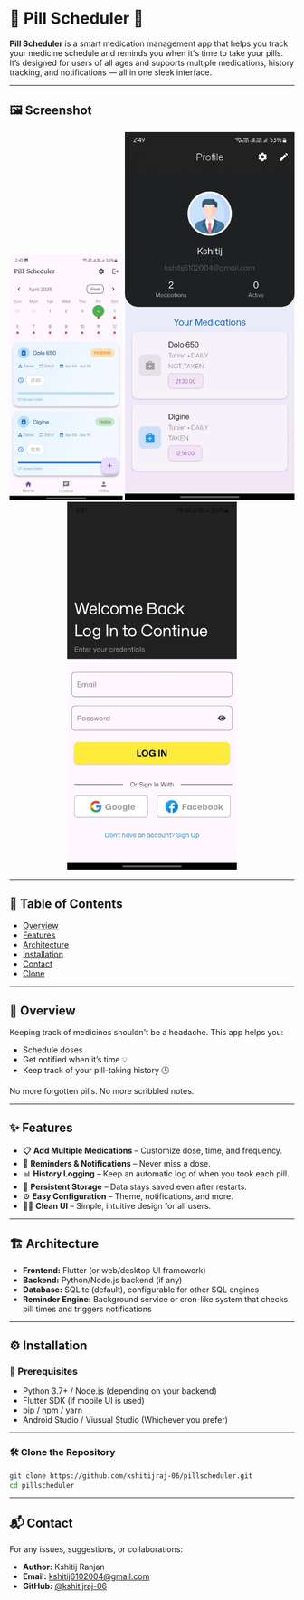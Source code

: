 # 💊 Pill Scheduler 📅

**Pill Scheduler** is a smart medication management app that helps you track your medicine schedule and reminds you when it's time to take your pills. It’s designed for users of all ages and supports multiple medications, history tracking, and notifications — all in one sleek interface.

---

## 🖼️ Screenshot

<div align="center">
  <img src="https://github.com/kshitijraj-06/Pill_Scheduler/blob/master/1.jpg" alt="Home Screen" width="200px" />
  <img src="https://github.com/kshitijraj-06/Pill_Scheduler/blob/master/2.jpg" alt="Medication List" width="300px" />
  <img src="https://github.com/kshitijraj-06/Pill_Scheduler/blob/master/3.jpg" alt="Reminder Setup" width="300px" />
</div>

---

## 📑 Table of Contents

- [Overview](#overview)
- [Features](#features)
- [Architecture](#architecture)
- [Installation](#installation)
- [Contact](#contact)
- [Clone](#clone_the_repository)

---

## 🌟 Overview

Keeping track of medicines shouldn't be a headache. This app helps you:

- Schedule doses
- Get notified when it’s time 💡
- Keep track of your pill-taking history 🕒

No more forgotten pills. No more scribbled notes.

---

## ✨ Features

- 📋 **Add Multiple Medications** – Customize dose, time, and frequency.
- 🔔 **Reminders & Notifications** – Never miss a dose.
- 📊 **History Logging** – Keep an automatic log of when you took each pill.
- 💾 **Persistent Storage** – Data stays saved even after restarts.
- ⚙️ **Easy Configuration** – Theme, notifications, and more.
- 🧑‍💻 **Clean UI** – Simple, intuitive design for all users.

---

## 🏗️ Architecture

- **Frontend:** Flutter (or web/desktop UI framework)
- **Backend:** Python/Node.js backend (if any)
- **Database:** SQLite (default), configurable for other SQL engines
- **Reminder Engine:** Background service or cron-like system that checks pill times and triggers notifications

---

## ⚙️ Installation

### 🔧 Prerequisites

- Python 3.7+ / Node.js (depending on your backend)
- Flutter SDK (if mobile UI is used)
- pip / npm / yarn
- Android Studio / Viusual Studio (Whichever you prefer)

---

### 🛠️  Clone the Repository
```bash
git clone https://github.com/kshitijraj-06/pillscheduler.git
cd pillscheduler
```
---

## 📬 Contact

For any issues, suggestions, or collaborations:

- **Author:** Kshitij Ranjan
- **Email:** kshitij6102004@gmail.com
- **GitHub:** [@kshitijraj-06](https://github.com/kshitijraj-06)

